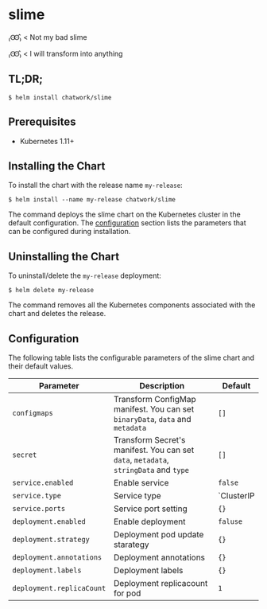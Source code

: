 # slime

₍Ꙭ̂₎ < Not my bad slime

₍Ꙭ̂₎ < I will transform into anything

## TL;DR;

```
$ helm install chatwork/slime
```

## Prerequisites

* Kubernetes 1.11+

## Installing the Chart


To install the chart with the release name `my-release`:

```
$ helm install --name my-release chatwork/slime
```

The command deploys the slime chart on the Kubernetes cluster in the default configuration. The [configuration](https://github.com/chatwork/charts/tree/master/slime#configuration) section lists the parameters that can be configured during installation.

## Uninstalling the Chart

To uninstall/delete the `my-release` deployment:

```
$ helm delete my-release
```

The command removes all the Kubernetes components associated with the chart and deletes the release.

## Configuration

The following table lists the configurable parameters of the slime chart and their default values.

|  Parameter | Description | Default |
| --- | --- | --- |
|  `configmaps` | Transform ConfigMap manifest. You can set `binaryData`, `data` and `metadata` | `[]` |
|  `secret` | Transform Secret's manifest. You can set `data`, `metadata`, `stringData` and `type` | `[]` |
| `service.enabled` | Enable service | `false` |
| `service.type` | Service type | `ClusterIP |
| `service.ports` | Service port setting | `{} `|
| `deployment.enabled` | Enable deployment | `faluse` |
| `deployment.strategy` | Deployment pod update starategy | `{}` |
| `deployment.annotations` | Deployment annotations | `{}` |
| `deployment.labels` | Deployment labels | `{}` |
| `deployment.replicaCount` | Deployment replicacount for pod | `1`|

